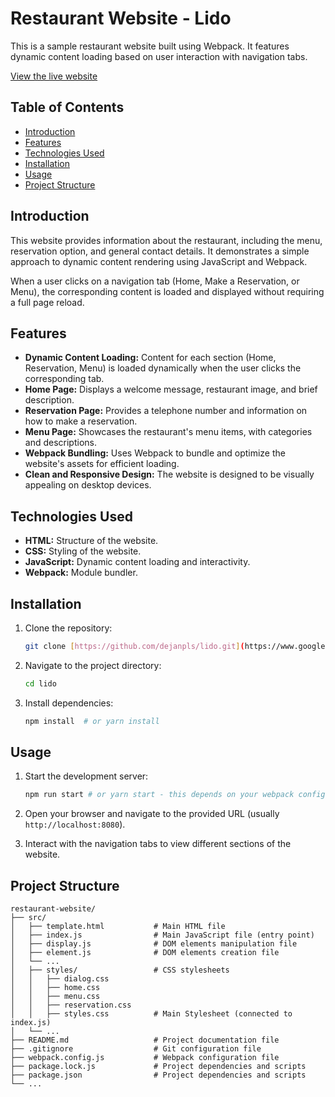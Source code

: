 # Restaurant Website - Lido

This is a sample restaurant website built using Webpack. It features dynamic content loading based on user interaction with navigation tabs.

[View the live website](https://dejanpls.github.io/lido)

## Table of Contents

- [Introduction](#introduction)
- [Features](#features)
- [Technologies Used](#technologies-used)
- [Installation](#installation)
- [Usage](#usage)
- [Project Structure](#project-structure)

## Introduction

This website provides information about the restaurant, including the menu, reservation option, and general contact details.  It demonstrates a simple approach to dynamic content rendering using JavaScript and Webpack.

When a user clicks on a navigation tab (Home, Make a Reservation, or Menu), the corresponding content is loaded and displayed without requiring a full page reload.

## Features

* **Dynamic Content Loading:**  Content for each section (Home, Reservation, Menu) is loaded dynamically when the user clicks the corresponding tab.
* **Home Page:**  Displays a welcome message, restaurant image, and brief description.
* **Reservation Page:**  Provides a telephone number and information on how to make a reservation.
* **Menu Page:**  Showcases the restaurant's menu items, with categories and descriptions.
* **Webpack Bundling:**  Uses Webpack to bundle and optimize the website's assets for efficient loading.
* **Clean and Responsive Design:** The website is designed to be visually appealing on desktop devices.

## Technologies Used

* **HTML:**  Structure of the website.
* **CSS:**  Styling of the website.
* **JavaScript:**  Dynamic content loading and interactivity.
* **Webpack:**  Module bundler.

## Installation

1. Clone the repository:
   ```bash
   git clone [https://github.com/dejanpls/lido.git](https://www.google.com/search?q=https://github.com/dejanpls/lido.git)
   ```

2. Navigate to the project directory:
   ```bash
   cd lido
   ```

3. Install dependencies:
   ```bash
   npm install  # or yarn install
   ```

## Usage

1. Start the development server:
   ```bash
   npm run start # or yarn start - this depends on your webpack configuration
   ```

2. Open your browser and navigate to the provided URL (usually `http://localhost:8080`).

3. Interact with the navigation tabs to view different sections of the website.

## Project Structure

```
restaurant-website/
├── src/
│   ├── template.html           # Main HTML file
│   ├── index.js                # Main JavaScript file (entry point)       
│   ├── display.js              # DOM elements manipulation file
│   ├── element.js              # DOM elements creation file
│   └── ...
│   ├── styles/                 # CSS stylesheets
│   │   ├── dialog.css
│   │   ├── home.css
│   │   ├── menu.css
│   │   ├── reservation.css
│   │   ├── styles.css          # Main Stylesheet (connected to index.js)
│   └── ...
├── README.md                   # Project documentation file
├── .gitignore                  # Git configuration file
├── webpack.config.js           # Webpack configuration file
├── package.lock.js             # Project dependencies and scripts
├── package.json                # Project dependencies and scripts
└── ...
```